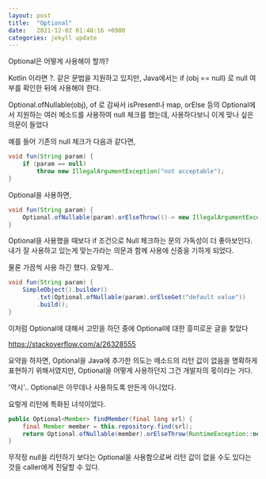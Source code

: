 ```yaml
---
layout: post
title:  "Optional"
date:   2021-12-02 01:48:16 +0900
categories: jekyll update
---
```


Optional은 어떻게 사용해야 할까?

Kotlin 이라면 ?. 같은 문법을 지원하고 있지만, Java에서는 if (obj == null) 로 null 여부를 확인한 뒤에 사용해야 한다.

Optional.ofNullable(obj), of 로 감싸서 isPresent나 map, orElse 등의 Optional에서 지원하는
여러 메소드를 사용하여 null 체크를 했는데, 사용하다보니 이게 맞나 싶은 의문이 들었다

예를 들어 기존의 null 체크가 다음과 같다면,

```java
void fun(String param) {
    if (param == null)
        throw new IllegalArgumentException("not acceptable");
}
```
Optional을 사용하면,
```java
void fun(String param) {
    Optional.ofNullable(param).orElseThrow(()-> new IllegalArgumentException("not acceptable"));
}
```

Optional을 사용했을 때보다 if 조건으로 Null 체크하는 문의 가독성이 더 좋아보인다.
내가 잘 사용하고 있는게 맞는가라는 의문과 함께 사용에 신중을 기하게 되었다.

물론 가끔씩 사용 하긴 했다. 요렇게..
```java
void fun(String param) {
    SimpleObject().builder()
        .txt(Optional.ofNullable(param).orElseGet("default value"))
        .build();
}
```

이처럼 Optional에 대해서 고민을 하던 중에 Optional에 대한 흥미로운 글을 찾았다

https://stackoverflow.com/a/26328555

요약을 하자면,
Optional을 Java에 추가한 의도는 메소드의 리턴 값이 없음을 명확하게 표현하기 위해서였지만,
Optional을 어떻게 사용하던지 그건 개발자의 몫이라는 거다.

'역시'.. Optional은 아무데나 사용하도록 만든게 아니었다.

요렇게 리턴에 특화된 녀석이었다.
```java
public Optional<Member> findMember(final long srl) {
    final Member member = this.repository.find(srl);
    return Optional.ofNullable(member).orElseThrow(RuntimeException::new);
}
```

무작정 null을 리턴하기 보다는 Optional을 사용함으로써 리턴 값이 없을 수도 있다는 것을
caller에게 전달할 수 있다.

